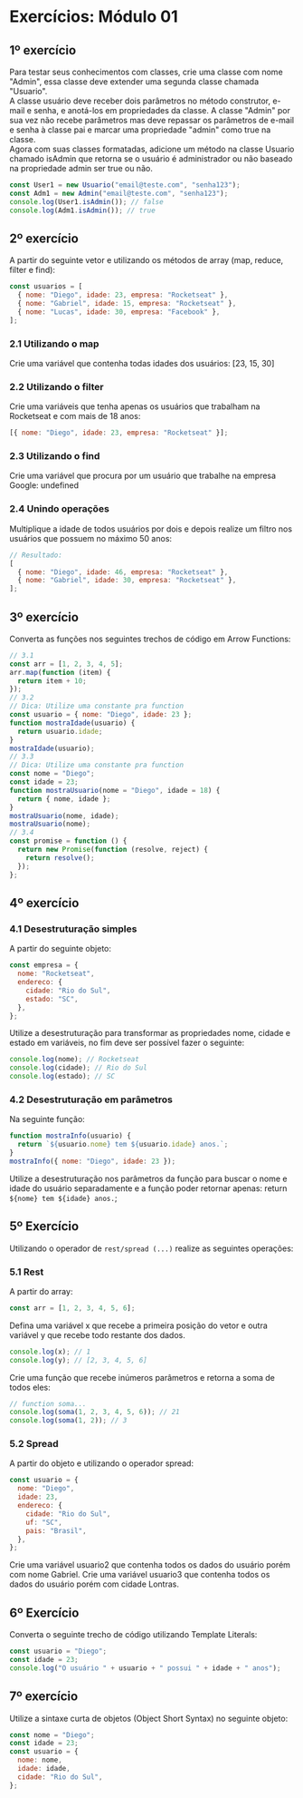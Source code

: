 # Exercícios: Módulo 01

## 1º exercício

Para testar seus conhecimentos com classes, crie uma classe com nome "Admin", essa classe deve
extender uma segunda classe chamada "Usuario".  
A classe usuário deve receber dois parâmetros no método construtor, e-mail e senha, e anotá-los
em propriedades da classe. A classe "Admin" por sua vez não recebe parâmetros mas deve
repassar os parâmetros de e-mail e senha à classe pai e marcar uma propriedade "admin" como
true na classe.  
Agora com suas classes formatadas, adicione um método na classe Usuario chamado isAdmin que
retorna se o usuário é administrador ou não baseado na propriedade admin ser true ou não.

```javascript
const User1 = new Usuario("email@teste.com", "senha123");
const Adm1 = new Admin("email@teste.com", "senha123");
console.log(User1.isAdmin()); // false
console.log(Adm1.isAdmin()); // true
```

## 2º exercício

A partir do seguinte vetor e utilizando os métodos de array (map, reduce, filter e find):

```javascript
const usuarios = [
  { nome: "Diego", idade: 23, empresa: "Rocketseat" },
  { nome: "Gabriel", idade: 15, empresa: "Rocketseat" },
  { nome: "Lucas", idade: 30, empresa: "Facebook" },
];
```

### 2.1 Utilizando o map

Crie uma variável que contenha todas idades dos usuários: [23, 15, 30]

### 2.2 Utilizando o filter

Crie uma variáveis que tenha apenas os usuários que trabalham na Rocketseat e com mais de 18
anos:

```js
[{ nome: "Diego", idade: 23, empresa: "Rocketseat" }];
```

### 2.3 Utilizando o find

Crie uma variável que procura por um usuário que trabalhe na empresa Google: undefined

### 2.4 Unindo operações

Multiplique a idade de todos usuários por dois e depois realize um filtro nos usuários que possuem
no máximo 50 anos:

```javascript
// Resultado:
[
  { nome: "Diego", idade: 46, empresa: "Rocketseat" },
  { nome: "Gabriel", idade: 30, empresa: "Rocketseat" },
];
```

## 3º exercício

Converta as funções nos seguintes trechos de código em Arrow Functions:

```javascript
// 3.1
const arr = [1, 2, 3, 4, 5];
arr.map(function (item) {
  return item + 10;
});
// 3.2
// Dica: Utilize uma constante pra function
const usuario = { nome: "Diego", idade: 23 };
function mostraIdade(usuario) {
  return usuario.idade;
}
mostraIdade(usuario);
// 3.3
// Dica: Utilize uma constante pra function
const nome = "Diego";
const idade = 23;
function mostraUsuario(nome = "Diego", idade = 18) {
  return { nome, idade };
}
mostraUsuario(nome, idade);
mostraUsuario(nome);
// 3.4
const promise = function () {
  return new Promise(function (resolve, reject) {
    return resolve();
  });
};
```

## 4º exercício

### 4.1 Desestruturação simples

A partir do seguinte objeto:

```javascript
const empresa = {
  nome: "Rocketseat",
  endereco: {
    cidade: "Rio do Sul",
    estado: "SC",
  },
};
```

Utilize a desestruturação para transformar as propriedades nome, cidade e estado em variáveis, no
fim deve ser possível fazer o seguinte:

```js
console.log(nome); // Rocketseat
console.log(cidade); // Rio do Sul
console.log(estado); // SC
```

### 4.2 Desestruturação em parâmetros

Na seguinte função:

```js
function mostraInfo(usuario) {
  return `${usuario.nome} tem ${usuario.idade} anos.`;
}
mostraInfo({ nome: "Diego", idade: 23 });
```

Utilize a desestruturação nos parâmetros da função para buscar o nome e idade do usuário
separadamente e a função poder retornar apenas:
return `${nome} tem ${idade} anos.`;

## 5º Exercício

Utilizando o operador de `rest/spread (...)` realize as seguintes operações:

### 5.1 Rest

A partir do array:

```js
const arr = [1, 2, 3, 4, 5, 6];
```

Defina uma variável x que recebe a primeira
posição do vetor e outra variável y que recebe todo restante dos dados.

```js
console.log(x); // 1
console.log(y); // [2, 3, 4, 5, 6]
```

Crie uma função que recebe inúmeros parâmetros e retorna a soma de todos eles:

```js
// function soma...
console.log(soma(1, 2, 3, 4, 5, 6)); // 21
console.log(soma(1, 2)); // 3
```

### 5.2 Spread

A partir do objeto e utilizando o operador spread:

```js
const usuario = {
  nome: "Diego",
  idade: 23,
  endereco: {
    cidade: "Rio do Sul",
    uf: "SC",
    pais: "Brasil",
  },
};
```

Crie uma variável usuario2 que contenha todos os dados do usuário porém com nome Gabriel.
Crie uma variável usuario3 que contenha todos os dados do usuário porém com cidade Lontras.

## 6º Exercício

Converta o seguinte trecho de código utilizando Template Literals:

```js
const usuario = "Diego";
const idade = 23;
console.log("O usuário " + usuario + " possui " + idade + " anos");
```

## 7º exercício

Utilize a sintaxe curta de objetos (Object Short Syntax) no seguinte objeto:

```js
const nome = "Diego";
const idade = 23;
const usuario = {
  nome: nome,
  idade: idade,
  cidade: "Rio do Sul",
};
```
